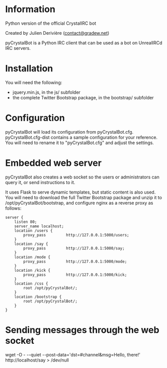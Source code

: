 Information
===========

Python version of the official CrystalIRC bot

Created by Julien Derivière (contact@gradew.net)

pyCrystalBot is a Python IRC client that can be used as a bot on UnrealIRCd IRC servers.

Installation
============
You will need the following:
- jquery.min.js, in the js/ subfolder
- the complete Twitter Bootstrap package, in the bootstrap/ subfolder

Configuration
=============
pyCrystalBot will load its configuration from pyCrystalBot.cfg.
pyCrystalBot.cfg-dist contains a sample configuration for your reference.
You will need to rename it to "pyCrystalBot.cfg" and adjust the settings.

Embedded web server
===================
pyCrystalBot also creates a web socket so the users or administrators can query it,
or send instructions to it.

It uses Flask to serve dynamic templates, but static content is also used.
You will need to download the full Twitter Bootstrap package and unzip it to
/opt/pyCrystalBot/bootstrap, and configure nginx as a reverse proxy as follows:

    server {
        listen 80;
        server_name localhost;
        location /users {
            proxy_pass         http://127.0.0.1:5000/users;
        }
        location /say {
            proxy_pass         http://127.0.0.1:5000/say;
        }
        location /mode {
            proxy_pass         http://127.0.0.1:5000/mode;
        }
        location /kick {
            proxy_pass         http://127.0.0.1:5000/kick;
        }
        location /css {
            root /opt/pyCrystalBot/;
        }
        location /bootstrap {
            root /opt/pyCrystalBot/;
        }
    }

Sending messages through the web socket
=======================================

wget -O - --quiet --post-data='dst=#channel&msg=Hello, there!' http://localhost/say > /dev/null

